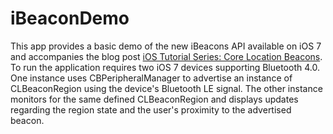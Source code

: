 iBeaconDemo
===========

This app provides a basic demo of the new iBeacons API available on iOS 7 and accompanies the blog post <a href="http://www.captechconsulting.com/blog/christopher-mann/ios-7-tutorial-series-core-location-beacons">iOS Tutorial Series: Core Location Beacons</a>.  To run the application requires two iOS 7 devices supporting Bluetooth 4.0.  One instance uses CBPeripheralManager to advertise an instance of CLBeaconRegion using the device's Bluetooth LE signal.  The other instance monitors for the same defined CLBeaconRegion and displays updates regarding the region state and the user's proximity to the advertised beacon.
